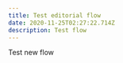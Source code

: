 ```yaml
---
title: Test editorial flow
date: 2020-11-25T02:27:22.714Z
description: Test flow
---
```

Test new flow